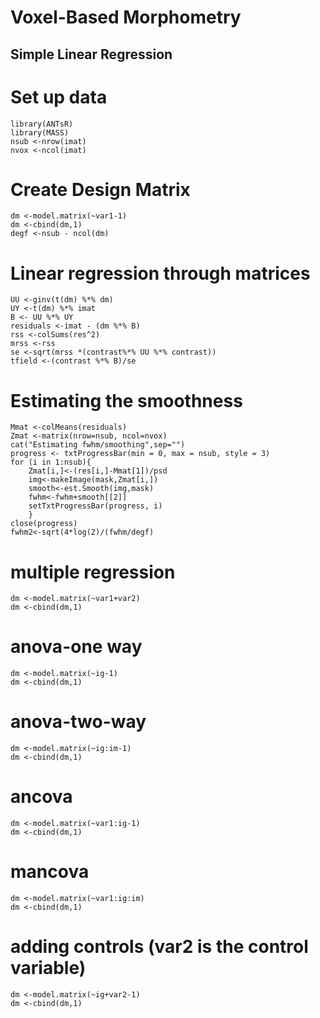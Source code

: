 Voxel-Based Morphometry
=======================

Simple Linear Regression
-----------------------

# Set up data

```
library(ANTsR)
library(MASS)
nsub <-nrow(imat)
nvox <-ncol(imat)
```
# Create Design Matrix
```
dm <-model.matrix(~var1-1)
dm <-cbind(dm,1)
degf <-nsub - ncol(dm)
```

# Linear regression through matrices
```
UU <-ginv(t(dm) %*% dm)
UY <-t(dm) %*% imat
B <- UU %*% UY
residuals <-imat - (dm %*% B)
rss <-colSums(res^2)
mrss <-rss
se <-sqrt(mrss *(contrast%*% UU %*% contrast))
tfield <-(contrast %*% B)/se
```

# Estimating the smoothness
```
Mmat <-colMeans(residuals)
Zmat <-matrix(nrow=nsub, ncol=nvox)
cat("Estimating fwhm/smoothing",sep="")
progress <- txtProgressBar(min = 0, max = nsub, style = 3)
for (i in 1:nsub){
	Zmat[i,]<-(res[i,]-Mmat[1])/psd
	img<-makeImage(mask,Zmat[i,])
	smooth<-est.Smooth(img,mask)
	fwhm<-fwhm+smooth[[2]]
	setTxtProgressBar(progress, i)
	}
close(progress)
fwhm2<-sqrt(4*log(2)/(fwhm/degf)
```

# multiple regression
```
dm <-model.matrix(~var1+var2)
dm <-cbind(dm,1)
```

# anova-one way
```
dm <-model.matrix(~ig-1)
dm <-cbind(dm,1)
```

# anova-two-way
```
dm <-model.matrix(~ig:im-1)
dm <-cbind(dm,1)
```

# ancova
```
dm <-model.matrix(~var1:ig-1)
dm <-cbind(dm,1)
```

# mancova
```
dm <-model.matrix(~var1:ig:im)
dm <-cbind(dm,1)
```

# adding controls (var2 is the control variable)
```
dm <-model.matrix(~ig+var2-1)
dm <-cbind(dm,1)
```
